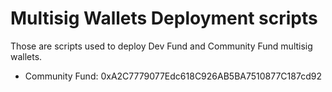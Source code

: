 # Multisig Wallets Deployment scripts

Those are scripts used to deploy Dev Fund and Community Fund multisig wallets.

* Community Fund: 0xA2C7779077Edc618C926AB5BA7510877C187cd92
